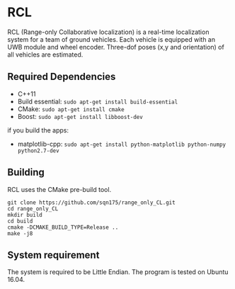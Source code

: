 # RCL
RCL (Range-only Collaborative localization) is a real-time localization system for a team of ground vehicles. Each vehicle is equipped with an UWB module and wheel encoder. Three-dof poses (x,y and orientation) of all vehicles are estimated.

## Required Dependencies
- C++11
- Build essential: `sudo apt-get install build-essential`
- CMake: `sudo apt-get install cmake`
- Boost: `sudo apt-get install libboost-dev`
  
if you build the apps:
- matplotlib-cpp: `sudo apt-get install python-matplotlib python-numpy python2.7-dev`

## Building
RCL uses the CMake pre-build tool.

```
git clone https://github.com/sqn175/range_only_CL.git
cd range_only_CL
mkdir build
cd build
cmake -DCMAKE_BUILD_TYPE=Release ..
make -j8
```

## System requirement
The system is required to be Little Endian. The program is tested on Ubuntu 16.04.